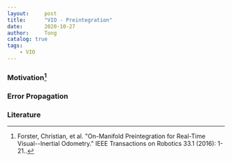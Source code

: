```yaml
---
layout:     post
title:      "VIO - Preintegration"
date:       2020-10-27
author:     Tong
catalog: true
tags:
    - VIO
---
```


### Motivation[^Forster16]

### Error Propagation 

### Literature

[^Forster16]: Forster, Christian, et al. "On-Manifold Preintegration for Real-Time Visual--Inertial Odometry." IEEE Transactions on Robotics 33.1 (2016): 1-21..